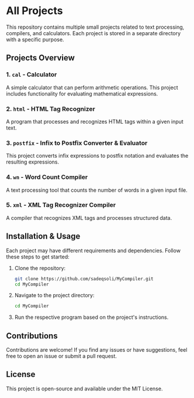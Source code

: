 # All Projects

This repository contains multiple small projects related to text processing, compilers, and calculators. Each project is stored in a separate directory with a specific purpose.

## Projects Overview

### 1. `cal` - Calculator
A simple calculator that can perform arithmetic operations. This project includes functionality for evaluating mathematical expressions.

### 2. `html` - HTML Tag Recognizer
A program that processes and recognizes HTML tags within a given input text.

### 3. `postfix` - Infix to Postfix Converter & Evaluator
This project converts infix expressions to postfix notation and evaluates the resulting expressions.

### 4. `wn` - Word Count Compiler
A text processing tool that counts the number of words in a given input file.

### 5. `xml` - XML Tag Recognizer Compiler
A compiler that recognizes XML tags and processes structured data.

## Installation & Usage
Each project may have different requirements and dependencies. Follow these steps to get started:

1. Clone the repository:
   ```sh
   git clone https://github.com/sadeqsoli/MyCompiler.git
   cd MyCompiler
   ```
2. Navigate to the project directory:
   ```sh
   cd MyCompiler
   ```
3. Run the respective program based on the project's instructions.

## Contributions
Contributions are welcome! If you find any issues or have suggestions, feel free to open an issue or submit a pull request.

## License
This project is open-source and available under the MIT License.


